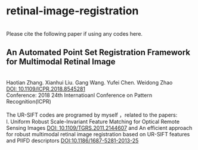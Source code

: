# retinal-image-registration
<br>Please cite the following paper if using any codes here.
## An Automated Point Set Registration Framework for Multimodal Retinal Image
<br>Haotian Zhang. Xianhui Liu. Gang Wang. Yufei Chen. Weidong Zhao<br>
[DOI: 10.1109/ICPR.2018.8545281](https://ieeexplore.ieee.org/document/8545281 "")
<br>Conference: 2018 24th Internatioanl Conference on Pattern Recognition(ICPR)
<br><br>The UR-SIFT codes are programed by myself ，related to the papers: <br>l. Uniform Robust Scale-Invariant Feature Matching for Optical Remote Sensing Images [DOI: 10.1109/TGRS.2011.2144607](https://ieeexplore.ieee.org/document/5782957 "") and An efficient approach for robust multimodal retinal image registration based on UR-SIFT features and PIIFD descriptors [DOI:10.1186/1687-5281-2013-25](https://jivp-eurasipjournals.springeropen.com/articles/10.1186/1687-5281-2013-25) 

